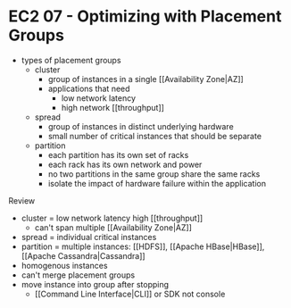 # EC2 07 - Optimizing with Placement Groups

- types of placement groups
  - cluster
    - group of instances in a single [[Availability Zone|AZ]]
    - applications that need 
      - low network latency
      - high network [[throughput]]
  - spread
    - group of instances in distinct underlying hardware
    - small number of critical instances that should be separate
  - partition
    - each partition has its own set of racks
    - each rack has its own network and power
    - no two partitions in the same group share the same racks
    - isolate the impact of hardware failure within the application

Review
- cluster = low network latency high [[throughput]]
  - can't span multiple [[Availability Zone|AZ]]
- spread = individual critical instances
- partition = multiple instances: [[HDFS]], [[Apache HBase|HBase]], [[Apache Cassandra|Cassandra]]
- homogenous instances
- can't merge placement groups
- move instance into group after stopping
  - [[Command Line Interface|CLI]] or SDK not console